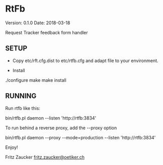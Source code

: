 RtFb
===
Version: 0.1.0
Date: 2018-03-18

Request Tracker feedback form handler

SETUP
-----

  * Copy etc/rft.cfg.dist to etc/rtfb.cfg and adapt file to your
    environment.

  * Install

  ./configure
  make
  make install

RUNNING
-------


Run rtfb like this:

   bin/rtfb.pl daemon --listen 'http://rtfb:3834'

To run behind a reverse proxy, add the --proxy option

   bin/rtfb.pl daemon --proxy --mode=production --listen 'http://rtfb:3834'

Enjoy!

Fritz Zaucker <fritz.zaucker@oetiker.ch>
